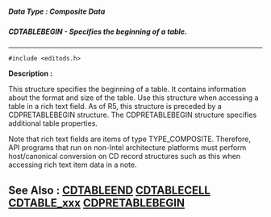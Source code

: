 ##### Data Type : Composite Data
##### CDTABLEBEGIN - Specifies the beginning of a table.
---
```
#include <editods.h>
```
**Description :**

This structure specifies the beginning of a table.  It contains information 
about the format and size of the table.    Use this structure when accessing a 
table in a rich text field.  As of R5, this structure is preceded by a 
CDPRETABLEBEGIN structure.  The CDPRETABLEBEGIN structure specifies additional 
table properties.

Note that rich text fields are items of type TYPE_COMPOSITE. Therefore, API 
programs that run on non-Intel architecture platforms must perform 
host/canonical conversion on CD record structures such as this when accessing 
rich text item data in a note.

**See Also :**
[CDTABLEEND](/domino-c-api-docs/reference/Data/CDTABLEEND)
[CDTABLECELL](/domino-c-api-docs/reference/Data/CDTABLECELL)
[CDTABLE_xxx](/domino-c-api-docs/reference/Symb/CDTABLE_xxx)
[CDPRETABLEBEGIN](/domino-c-api-docs/reference/Data/CDPRETABLEBEGIN)
---
